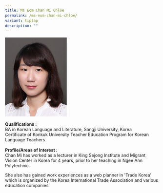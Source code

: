 ```yaml
---
title: Ms Eom Chan Mi Chloe
permalink: /ms-eom-chan-mi-chloe/
variant: tiptap
description: ""
---
```

<p></p>
<div class="isomer-image-wrapper">
<img style="width: 40%;" height="auto" width="100%" alt="Image of Ms Eom Chan Mi Chloe" src="/images/IS/IS_EOM_CHAN_MI_10706.jpg">
</div>
<p><strong>Qualifications :</strong> 
<br>BA in Korean Language and Literature, Sangji University, Korea
<br>Certificate of Konkuk University Teacher Education Program for Korean
Language Teachers
<br>
<br><strong>Profile/Areas of Interest :</strong> 
<br>Chan Mi has&nbsp;worked as a lecturer in King Sejong Institute and Migrant
Vision Center in Korea for 4 years, prior to her teaching in Ngee Ann Polytechnic.</p>
<p>She also has gained&nbsp;work experiences as a web planner in 'Trade&nbsp;Korea'
which is organized by the&nbsp;Korea International Trade Association and
various education companies.</p>